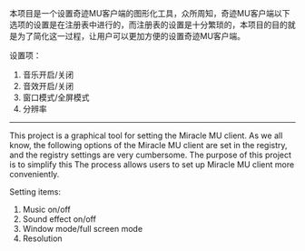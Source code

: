 本项目是一个设置奇迹MU客户端的图形化工具，众所周知，奇迹MU客户端以下选项的设置是在注册表中进行的，而注册表的设置是十分繁琐的，本项目的目的就是为了简化这一过程，让用户可以更加方便的设置奇迹MU客户端。

设置项：
1. 音乐开启/关闭
2. 音效开启/关闭
3. 窗口模式/全屏模式
4. 分辨率

***
This project is a graphical tool for setting the Miracle MU client. As we all know, the following options of the Miracle MU client are set in the registry, and the registry settings are very cumbersome. The purpose of this project is to simplify this The process allows users to set up Miracle MU client more conveniently.

Setting items:
1. Music on/off
2. Sound effect on/off
3. Window mode/full screen mode
4. Resolution
